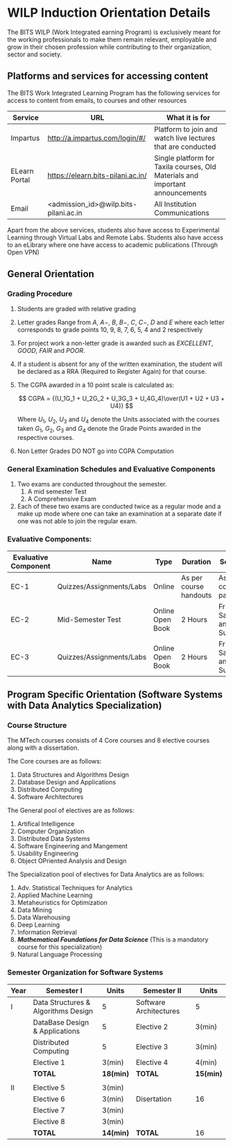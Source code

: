 # WILP Induction Orientation Details

The BITS WILP (Work Integrated earning Program) is exclusively meant for the working professionals to make them remain relevant, employable and grow in their chosen profession while contributing to their organization, sector and society.

## Platforms and services for accessing content
The BITS Work Integrated Learning Program has the following services for access to content from emails, to courses and other resources

| Service               | URL                                   | What it is for                                                                |
| --------------------- | ------------------------------------- | ----------------------------------------------------------------------------- |
| Impartus              | http://a.impartus.com/login/#/        | Platform to join and watch live lectures that are conducted                   |
| ELearn Portal         | https://elearn.bits-pilani.ac.in/     | Single platform for Taxila courses, Old Materials and important announcements |
| Email                 | <admission_id>@wilp.bits-pilani.ac.in | All Institution Communications                                                |

Apart from the above services, students also have access to Experimental Learning through Virtual Labs and Remote Labs. Students also have access to an eLibrary where one have access to academic publications (Through Open VPN)

## General Orientation
### Grading Procedure
1. Students are graded with relative grading
2. Letter grades Range from $A$, $A-$, $B$, $B-$, $C$, $C-$, $D$ and $E$ where each letter corresponds to grade points $10$, $9$, $8$, $7$, $6$, $5$, $4$ and $2$ respectively
3. For project work a non-letter grade is awarded such as $EXCELLENT$, $GOOD$, $FAIR$ and $POOR$.
4. If a student is absent for any of the written examination, the student will be declared as a RRA (Required to Register Again) for that course.
5. The CGPA awarded in a $10$ point scale is calculated as:

	$$
	CGPA = {(U_1G_1 + U_2G_2 + U_3G_3 + U_4G_4)\over(U1 + U2 + U3 + U4)}
  $$

	Where $U_1$, $U_2$, $U_3$ and $U_4$ denote the Units associated with the courses taken $G_1$, $G_2$, $G_3$ and $G_4$ denote the Grade Points awarded in the respective courses.

6. Non Letter Grades DO NOT go into CGPA Computation

### General Examination Schedules and Evaluative Components
1. Two exams are conducted throughout the semester.
	1. A mid semester Test
	2. A Comprehensive Exam
2. Each of these two exams are conducted twice as a regular mode and a make up mode where one can take an examination at a separate date if one was not able to join the regular exam.

### Evaluative Components:

| Evaluative Component | Name                     | Type             | Duration               | Session                     | Weightage |
| -------------------- | ------------------------ | ---------------- | ---------------------- | --------------------------- | --------- |
| EC-1                 | Quizzes/Assignments/Labs | Online           | As per course handouts | As per course page          | ~20%      |
| EC-2                 | Mid-Semester Test        | Online Open Book | 2 Hours                | Friday, Saturday and Sunday | ~30%      |
| EC-3                 | Quizzes/Assignments/Labs | Online Open Book | 2 Hours                | Friday, Saturday and Sunday | ~50%      | 

## Program Specific Orientation (Software Systems with Data Analytics Specialization)
### Course Structure
The MTech courses consists of 4 Core courses and 8 elective courses along with a dissertation. 

The Core courses are as follows:
1. Data Structures and Algorithms Design
2. Database Design and Applications
3. Distributed Computing
4. Software Architectures

The General pool of electives are as follows:
1. Artifical Intelligence
2. Computer Organization
3. Distributed Data Systems
4. Software Engineering and Mangement
5. Usability Engineering
6. Object OPriented Analysis and Design

The Specialization pool of electives for Data Analytics are as follows:
1. Adv. Statistical Techniques for Analytics
2. Applied Machine Learning
3. Metaheuristics for Optimization
4. Data Mining
5. Data Warehousing
6. Deep Learning
7. Information Retrieval
8. ***Mathematical Foundations for Data Science*** (This is a mandatory course for this specialization)
9. Natural Language Processing

### Semester Organization for Software Systems
| Year | Semester I                          | Units       | Semester II             | Units       |
| ---- | ----------------------------------- | ----------- | ----------------------- | ----------- |
| I    | Data Structures & Algorithms Design | 5           | Software  Architectures | 5           |
|      | DataBase Design & Applications      | 5           | Elective 2              | 3(min)      |
|      | Distributed Computing               | 5           | Elective 3              | 3(min)      |
|      | Elective 1                          | 3(min)      | Elective 4              | 4(min)      |
|      | **TOTAL**                           | **18(min)** | **TOTAL**               | **15(min)** |
|      |                                     |             |                         |             |
| II   | Elective 5                          | 3(min)      |                         |             |
|      | Elective 6                          | 3(min)      | Disertation             | 16          |
|      | Elective 7                          | 3(min)      |                         |             |
|      | Elective 8                          | 3(min)      |                         |             |
|      | **TOTAL**                           | **14(min)** | **TOTAL**               | 16          | 

